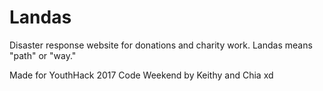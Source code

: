 # Landas
Disaster response website for donations and charity work. Landas means "path" or "way."

Made for YouthHack 2017 Code Weekend by Keithy and Chia xd
